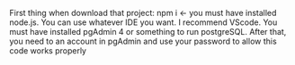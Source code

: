 First thing when download that project:
npm i <- you must have installed node.js. You can use whatever IDE you want. I recommend VScode.
You must have installed pgAdmin 4 or something to run postgreSQL. 
After that, you need to an account in pgAdmin and use your password to allow this code works properly
